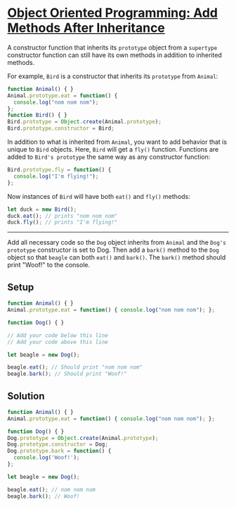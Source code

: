 # [Object Oriented Programming: Add Methods After Inheritance](https://learn.freecodecamp.org/javascript-algorithms-and-data-structures/object-oriented-programming/add-methods-after-inheritance)

A constructor function that inherits its `prototype` object from a `supertype` constructor function can still have its own methods in addition to inherited methods.

For example, `Bird` is a constructor that inherits its `prototype` from `Animal`:

```js
function Animal() { }
Animal.prototype.eat = function() {
  console.log("nom nom nom");
};
function Bird() { }
Bird.prototype = Object.create(Animal.prototype);
Bird.prototype.constructor = Bird;
```

In addition to what is inherited from `Animal`, you want to add behavior that is unique to `Bird` objects. Here, `Bird` will get a `fly()` function. Functions are added to `Bird's prototype` the same way as any constructor function:

```js
Bird.prototype.fly = function() {
  console.log("I'm flying!");
};
```

Now instances of `Bird` will have both `eat()` and `fly()` methods:

```js
let duck = new Bird();
duck.eat(); // prints "nom nom nom"
duck.fly(); // prints "I'm flying!"
```

---

Add all necessary code so the `Dog` object inherits from `Animal` and the `Dog's prototype` constructor is set to Dog. Then add a `bark()` method to the `Dog` object so that `beagle` can both `eat()` and `bark()`. The `bark()` method should print "Woof!" to the console.

## Setup
```js
function Animal() { }
Animal.prototype.eat = function() { console.log("nom nom nom"); };

function Dog() { }

// Add your code below this line
// Add your code above this line

let beagle = new Dog();

beagle.eat(); // Should print "nom nom nom"
beagle.bark(); // Should print "Woof!"
```

## Solution
```js
function Animal() { }
Animal.prototype.eat = function() { console.log("nom nom nom"); };

function Dog() { }
Dog.prototype = Object.create(Animal.prototype);
Dog.prototype.constructor = Dog;
Dog.prototype.bark = function() {
  console.log('Woof!');
};

let beagle = new Dog();

beagle.eat(); // nom nom nom
beagle.bark(); // Woof!
```